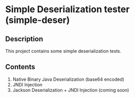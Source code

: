 # Simple Deserialization tester (simple-deser)
 
## Description
This project contains some simple deserialization tests.

## Contents
1. Native Binary Java Deserialization (base64 encoded)
2. JNDI Injection
3. Jackson Deserialization + JNDI Injection (coming soon) 
